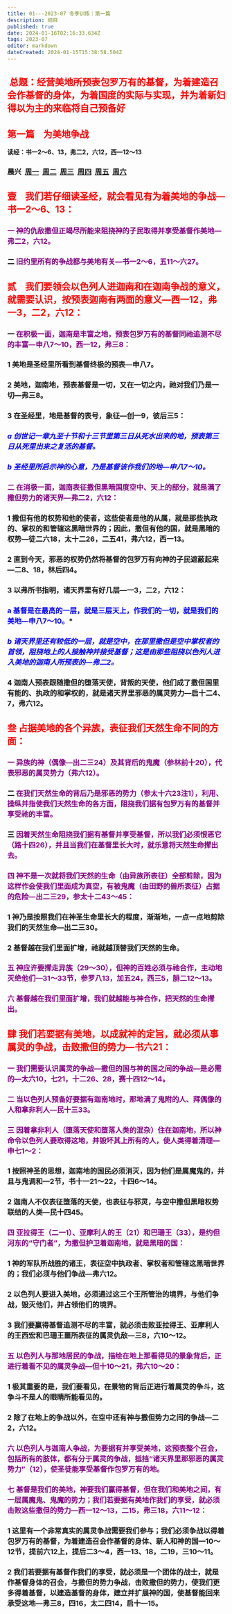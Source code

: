 ```yaml
---
title: 01---2023-07 冬季训练｜第一篇
description: 纲目
published: true
date: 2024-01-16T02:16:33.634Z
tags: 2023-07
editor: markdown
dateCreated: 2024-01-15T15:38:58.504Z
---
```


## <font color=red> 总题：经营美地所预表包罗万有的基督，为着建造召会作基督的身体，为着国度的实际与实现，并为着新妇得以为主的来临将自己预备好</font>

##  <font color=red>第一篇    为美地争战</font>

**读经：书一2～6、13，弗二2，六12，西—12～13**
### 晨兴&nbsp;&nbsp;[周一](/home/2023-07/2023-07-01/w1d1)&nbsp;&nbsp;[周二](/home/2023-07/2023-07-01/w1d2)&nbsp;&nbsp;[周三](/home/2023-07/2023-07-01/w1d3)&nbsp;&nbsp;[周四](/home/2023-07/2023-07-01/w1d4)&nbsp;&nbsp;[周五](/home/2023-07/2023-07-01/w1d5)&nbsp;&nbsp;[周六](/home/2023-07/2023-07-01/w1d6)
##  <font color=red>壹    我们若仔细读圣经，就会看见有为着美地的争战—书一2～6、13：</font>

### <font color=purple> 一    神的仇敌撒但正竭尽所能来阻挠神的子民取得并享受基督作美地—弗二2，六12。</font>

### 二    <font color=purple> 旧约里所有的争战都与美地有关—书一2～6，五11～六27。</font>

##  <font color=red>贰    我们要领会以色列人进迦南和在迦南争战的意义，就需要认识，按预表迦南有两面的意义—西一12，弗一3，二2，六12：</font>

### 一    <font color=purple> 在积极一面，迦南是丰富之地，预表包罗万有的基督同祂追测不尽的丰富—申八7～10，西一12，弗三8：</font>

### 1    美地是圣经里所看到基督终极的预表—申八7。

### 2    美地，迦南地，预表基督是一切，又在一切之内，祂对我们乃是一切—弗三8。

### 3    在圣经里，地是基督的表号，象征—创一9，彼后三5：

### *<font color=blue> a    创世记一章九至十节和十三节里第三日从死水出来的地，预表第三日从死里出来之复活的基督。</font>*

### *<font color=blue> b    圣经里所启示神的心意，乃是基督该作我们的地—申八7～10。</font>*

### <font color=purple> 二    在消极一面，迦南表征撒但黑暗国度空中、天上的部分，就是满了撒但势力的诸天界—弗二2，六12：</font>

### 1    撒但有他的权势和他的使者，这些使者是他的从属，就是那些执政的、掌权的和管辖这黑暗世界的；因此，撒但有他的国，就是黑暗的权势—徒二六18，太十二26，二五41，弗六12，西一13。

### 2    直到今天，邪恶的权势仍然将基督的包罗万有向神的子民遮蔽起来—二8、18，林后四4。

### 3    以弗所书指明，诸天界里有好几层—一3，二2，六12：

### <font color=blue> a    基督是在最高的一层，就是三层天上，作我们的一切，就是我们的美地—申八7～10。</font>*

### *<font color=blue> b    诸天界里还有较低的一层，就是空中，在那里撒但是空中掌权者的首领，阻挠地上的人接触神并接受基督；这是由那些阻挠以色列人进入美地的迦南人所预表的—弗二2。</font>*

### 4    迦南人预表跟随撒但的堕落天使，背叛的天使，他们成了撒但国里有能的、执政的和掌权的，就是诸天界里邪恶的属灵势力—启十二4、7，弗六12。

##  <font color=red>叁    占据美地的各个异族，表征我们天然生命不同的方面：</font>

### <font color=purple> 一    异族的神（偶像—出二三24）及其背后的鬼魔（参林前十20），代表邪恶的属灵势力（弗六12）。</font>

### 二    <font color=purple> 在我们天然生命的背后乃是邪恶的势力（参太十六23注1），利用、操纵并指使我们天然生命的各方面，阻挠我们据有包罗万有的基督并享受祂的丰富。</font>

### 三    <font color=purple> 因着天然生命阻挠我们据有基督并享受基督，所以我们必须恨恶它（路十四26），并且当我们在基督里长大时，就乐意将天然生命撵出去。</font>

### <font color=purple> 四   神不是一次就将我们天然的生命（由异族所表征）全部剪除，因为这样作会使我们里面成为真空，有被鬼魔（由田野的兽所表征）占据的危险—出二三29，参太十二43～45：</font>

### 1    神乃是按照我们在神圣生命里长大的程度，渐渐地，一点一点地剪除我们的天然生命—出二三30。

### 2    基督越在我们里面扩增，祂就越顶替我们天然的生命。

### <font color=purple> 五    神应许要撵走异族（29～30），但神的百姓必须与祂合作，主动地灭绝他们—31～33节，参罗八13，加五24，西三5，腓二12～13。</font>

### <font color=purple> 六    基督越在我们里面扩增，我们就越能与神合作，把天然的生命撵出。</font>

##  <font color=red>肆    我们若要据有美地，以成就神的定旨，就必须从事属灵的争战，击败撒但的势力—书六21：</font>

### <font color=purple> 一    我们需要认识属灵的争战—撒但的国与神的国之间的争战—是必需的—太六10，七21，十二26、28，赛十四12～14。</font>

### <font color=purple> 二    当以色列人预备好要据有迦南地时，那地满了鬼附的人、拜偶像的人和拿非利人—民十三33。</font>

### <font color=purple> 三    因着拿非利人（堕落天使和堕落人类的混杂）住在迦南地，所以神命令以色列人要取得这地，并毁坏其上所有的人，使人类得着清理—申七1～2：</font>

### 1    按照神圣的思想，迦南地的国民必须消灭，因为他们是属魔鬼的，并且与鬼调和—2节，书十一21～22，十四6～14。

### 2    迦南人不仅表征堕落的天使，也表征与邪灵，与空中撒但黑暗权势联结的人类—民十四45。

### <font color=purple> 四    亚拉得王（二一1）、亚摩利人的王（21）和巴珊王（33），是约但河东的“守门者”，为撒但护卫着迦南地，就是黑暗的国：</font>

### 1    神的军队所战胜的诸王，表征空中执政者、掌权者和管辖这黑暗世界的；我们必须与他们争战—弗六12。

### 2    以色列人要进入美地，必须通过这三个王所管治的境界，与他们争战，毁灭他们，并占领他们的境界。

### 3    我们要赢得基督追测不尽的丰富，就必须击败亚拉得王、亚摩利人的王西宏和巴珊王噩所表征的属灵仇敌—三8，六10～12。

### <font color=purple> 五    以色列人与那地居民的争战，描绘在地上那看得见的景象背后，正进行着看不见的属灵争战—但十10～21，弗六10～20：</font>

### 1    极其重要的是，我们要看见，在景物的背后正进行着属灵的争斗，这争斗不是人的眼睛所能看见的。

### 2    除了在地上的争战以外，在空中还有神与撒但势力之间的争战—二2，六12。

### <font color=purple> 六    以色列人与迦南人争战，为要据有并享受美地，这预表整个召会，包括所有的肢体，都有分于属灵的争战，抵挡“诸天界里那邪恶的属灵势力”（12），使圣徒能享受基督作包罗万有的地。</font>

### <font color=purple> 七    基督是我们的美地，神要我们赢得基督，但在我们和美地之间，有一层属魔鬼、鬼魔的势力；我们若要据有美地作我们的享受，就必须击败这些撒但的势力—西一12～13，二15，弗三18，六11～12：</font>

### 1    这里有一个非常真实的属灵争战需要我们参与；我们必须争战以得着包罗万有的基督，为着建造召会作基督的身体、新人和神的国—10～12节，提前六12上，提后二3～4，西一13、18，二19，三10～11。

### 2    我们若要据有基督作我们的享受，就必须是一个团体的战士，就是作基督身体的召会，与撒但的势力争战，击败撒但的势力，使我们更多得着基督，以建造基督的身体，建立并扩展神的国，使基督能回来承受这地—弗三8，四16，太二四14，启十—15。

<!-- Google tag (gtag.js) -->

<script async src="https://www.googletagmanager.com/gtag/js?id=G-1P8709Z16T"></script>

<script>

 window.dataLayer = window.dataLayer || [];

 function gtag(){dataLayer.push(arguments);}

 gtag('js', new Date());



 gtag('config', 'G-1P8709Z16T');

</script>
